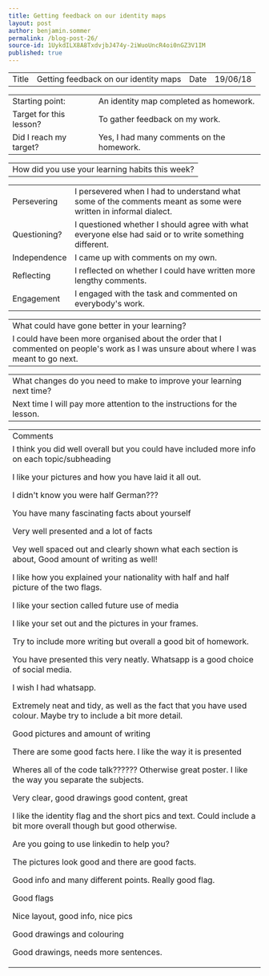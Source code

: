 ```yaml
---
title: Getting feedback on our identity maps
layout: post
author: benjamin.sommer
permalink: /blog-post-26/
source-id: 1UykdILX8A8TxdvjbJ474y-2iWuoUncR4oi0nGZ3V1IM
published: true
---
```

<table>
  <tr>
    <td>Title</td>
    <td>Getting feedback on our identity maps</td>
    <td>Date</td>
    <td>19/06/18</td>
  </tr>
</table>


<table>
  <tr>
    <td>Starting point:</td>
    <td>An identity map completed as homework.</td>
  </tr>
  <tr>
    <td>Target for this lesson?</td>
    <td>To gather feedback on my work.</td>
  </tr>
  <tr>
    <td>Did I reach my target? </td>
    <td>Yes, I had many comments on the homework.</td>
  </tr>
</table>


<table>
  <tr>
    <td>How did you use your learning habits this week?</td>
  </tr>
</table>


<table>
  <tr>
    <td>Persevering</td>
    <td>I persevered when I had to understand what some of the comments meant as some were written in informal dialect.</td>
  </tr>
  <tr>
    <td>Questioning?</td>
    <td>I questioned whether I should agree with what everyone else had said or to write something different.</td>
  </tr>
  <tr>
    <td>Independence</td>
    <td>I came up with comments on my own.</td>
  </tr>
  <tr>
    <td>Reflecting</td>
    <td>I reflected on whether I could have written more lengthy comments.</td>
  </tr>
  <tr>
    <td>Engagement</td>
    <td>I engaged with the task and commented on everybody's work.</td>
  </tr>
</table>


<table>
  <tr>
    <td>What could have gone better in your learning?</td>
  </tr>
  <tr>
    <td>I could have been more organised about the order that I commented on people's work as I was unsure about where I was meant to go next.</td>
  </tr>
</table>


<table>
  <tr>
    <td>What changes do you need to make to improve your learning next time?</td>
  </tr>
  <tr>
    <td>Next time I will pay more attention to the instructions for the lesson.</td>
  </tr>
</table>


<table>
  <tr>
    <td>Comments</td>
  </tr>
  <tr>
    <td>I think you did well overall but you could have included more info on each topic/subheading

I like your pictures and how you have laid it all out.

I didn't know you were half German???

You have many fascinating facts about yourself

Very well presented and a lot of facts 

Vey well spaced out and clearly shown what each section is about, Good amount of writing as well!

I like how you explained your nationality with half and half picture of the two flags.

I like your section called future use of media

I like your set out and the pictures in your frames.

Try to include more writing but overall a good bit of homework.

You have presented this very neatly. Whatsapp is a good choice of social media.

I wish I had whatsapp.

Extremely neat and tidy, as well as the fact that you have used colour. Maybe try to include a bit more detail.

Good pictures and amount of writing

There are some good facts here. I like the way it is presented

Wheres all of the code talk?????? Otherwise great poster. I like the way you separate the subjects. 

Very clear, good drawings good content, great 

I like the identity flag and the short pics and text. Could include a bit more overall though but good otherwise.

Are you going to use linkedin to help you?

The pictures look good and there are good facts.

Good info and many different points. Really good flag.

Good flags

Nice layout, good info, nice pics

Good drawings and colouring

Good drawings, needs more sentences.</td>
  </tr>
</table>


